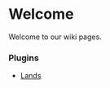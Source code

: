 # Welcome
Welcome to our wiki pages.

### Plugins
* [Lands](https://wiki.incredibleplugins.com/lands)